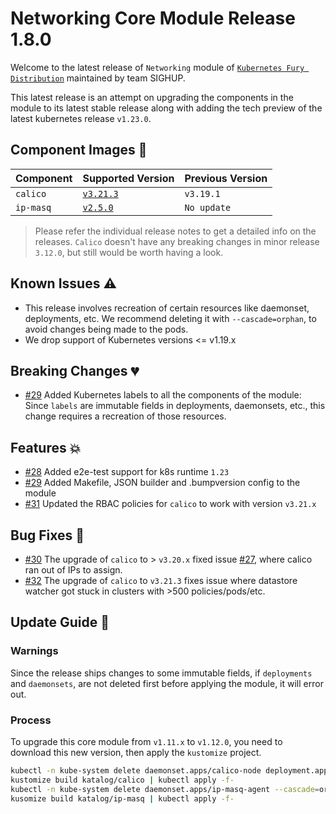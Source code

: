 # Networking Core Module Release 1.8.0

Welcome to the latest release of `Networking` module of [`Kubernetes Fury
Distribution`](https://github.com/sighupio/fury-distribution) maintained by team
SIGHUP.

This latest release is an attempt on upgrading the components in the module to
its latest stable release along with adding the tech preview of the latest
kubernetes release `v1.23.0`.

## Component Images 🚢

| Component | Supported Version                                                                | Previous Version |
|-----------|----------------------------------------------------------------------------------|------------------|
| `calico`  | [`v3.21.3`](https://projectcalico.docs.tigera.io/archive/v3.21/release-notes/)   | `v3.19.1`        |
| `ip-masq` | [`v2.5.0`](https://github.com/kubernetes-sigs/ip-masq-agent/releases/tag/v2.5.0) | `No update`      |

> Please refer the individual release notes to get a detailed info on the
> releases. `Calico` doesn't have any breaking changes in minor release `3.12.0`, but still would be worth having a look.

## Known Issues ⚠️

- This release involves recreation of certain resources like daemonset, deployments, etc. We recommend deleting it with `--cascade=orphan`, to avoid changes being made to the pods.
- We drop support of Kubernetes versions <= v1.19.x

## Breaking Changes 💔

- [#29](https://github.com/sighupio/fury-kubernetes-networking/pull/29) Added Kubernetes labels to all the components of the module: Since `labels` are immutable fields in deployments, daemonsets, etc., this change requires a recreation of those resources.

## Features 💥

- [#28](https://github.com/sighupio/fury-kubernetes-networking/pull/28) Added e2e-test support for k8s runtime `1.23`
- [#29](https://github.com/sighupio/fury-kubernetes-networking/pull/29) Added Makefile, JSON builder and .bumpversion config to the module
- [#31](https://github.com/sighupio/fury-kubernetes-networking/pull/31) Updated the RBAC policies for `calico` to work with version `v3.21.x`

## Bug Fixes 🐞

- [#30](https://github.com/sighupio/fury-kubernetes-networking/pull/30) The upgrade of `calico` to > `v3.20.x` fixed issue [#27](https://github.com/sighupio/fury-kubernetes-networking/issue/27), where calico ran out of IPs to assign.
- [#32](https://github.com/sighupio/fury-kubernetes-networking/pull/32) The upgrade of `calico` to `v3.21.3` fixes issue where datastore watcher got stuck in clusters with >500 policies/pods/etc.

## Update Guide 🦮

### Warnings

Since the release ships changes to some immutable fields, if `deployments` and `daemonsets`, are not deleted first before applying the module, it will error out.

### Process

To upgrade this core module from `v1.11.x` to `v1.12.0`, you need to download this new version, then apply the `kustomize` project.

```bash
kubectl -n kube-system delete daemonset.apps/calico-node deployment.apps/calico-kube-controllers --cascade=orphan # This delete deployments, ds, etc. so the newly added labels can be applied
kustomize build katalog/calico | kubectl apply -f-
kubectl -n kube-system delete daemonset.apps/ip-masq-agent --cascade=orphan
kusomize build katalog/ip-masq | kubectl apply -f-
```
